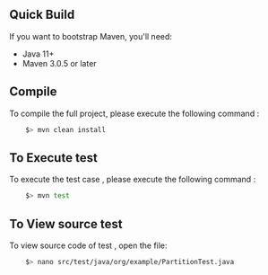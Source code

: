 
Quick Build
-------
If you want to bootstrap Maven, you'll need:
- Java 11+
- Maven 3.0.5 or later


## Compile

To compile the full project, please execute the following command :

```bash
    $> mvn clean install
```

## To Execute test

To execute the test case , please execute the following command :

```bash
    $> mvn test
```

## To View  source test

To view source code of test , open the file:

```bash
    $> nano src/test/java/org/example/PartitionTest.java
```
